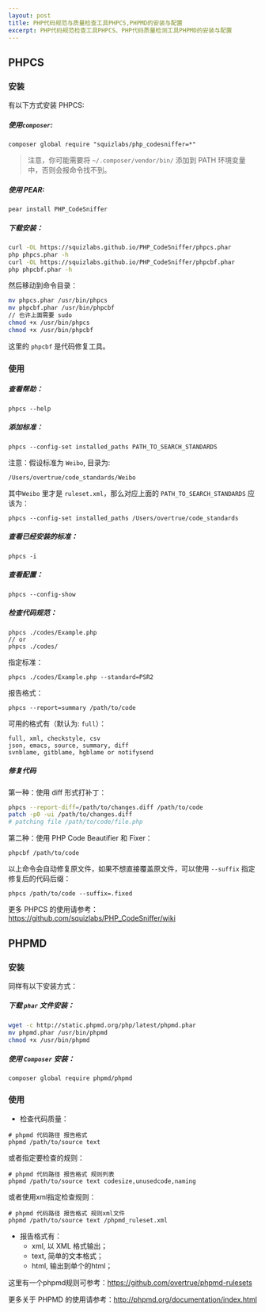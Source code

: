 ```yaml
---
layout: post
title: PHP代码规范与质量检查工具PHPCS,PHPMD的安装与配置
excerpt: PHP代码规范检查工具PHPCS、PHP代码质量检测工具PHPMD的安装与配置
---
```


## PHPCS

### 安装

有以下方式安装 PHPCS:

##### 使用`composer`:

```
composer global require "squizlabs/php_codesniffer=*"
```

> 注意，你可能需要将 `~/.composer/vendor/bin/` 添加到 PATH 环境变量中，否则会报命令找不到。

##### 使用 PEAR:

```
pear install PHP_CodeSniffer
```

##### 下载安装：

```sh
curl -OL https://squizlabs.github.io/PHP_CodeSniffer/phpcs.phar
php phpcs.phar -h
curl -OL https://squizlabs.github.io/PHP_CodeSniffer/phpcbf.phar
php phpcbf.phar -h
```

  然后移动到命令目录：

```sh
mv phpcs.phar /usr/bin/phpcs
mv phpcbf.phar /usr/bin/phpcbf
// 也许上面需要 sudo
chmod +x /usr/bin/phpcs
chmod +x /usr/bin/phpcbf
```

  这里的 `phpcbf` 是代码修复工具。

### 使用

##### 查看帮助：

```
phpcs --help
```

##### 添加标准：

```
phpcs --config-set installed_paths PATH_TO_SEARCH_STANDARDS
```

注意：假设标准为 `Weibo`, 目录为:

```
/Users/overtrue/code_standards/Weibo
```

  其中`Weibo` 里才是 `ruleset.xml`，那么对应上面的 `PATH_TO_SEARCH_STANDARDS` 应该为：

```
phpcs --config-set installed_paths /Users/overtrue/code_standards
```

##### 查看已经安装的标准：

```
phpcs -i
```

##### 查看配置：

```
phpcs --config-show
```

##### 检查代码规范：

```
phpcs ./codes/Example.php
// or
phpcs ./codes/
```

  指定标准：

```
phpcs ./codes/Example.php --standard=PSR2
```

  报告格式：

```
phpcs --report=summary /path/to/code
```

  可用的格式有（默认为: `full`）：

```
full, xml, checkstyle, csv
json, emacs, source, summary, diff
svnblame, gitblame, hgblame or notifysend
```

##### 修复代码

 第一种：使用 diff 形式打补丁：

```sh
phpcs --report-diff=/path/to/changes.diff /path/to/code
patch -p0 -ui /path/to/changes.diff
# patching file /path/to/code/file.php
```

 第二种：使用 PHP Code Beautifier 和 Fixer：

```
phpcbf /path/to/code
```

  以上命令会自动修复原文件，如果不想直接覆盖原文件，可以使用 `--suffix` 指定修复后的代码后缀：

```
phpcs /path/to/code --suffix=.fixed
```

更多 PHPCS 的使用请参考：https://github.com/squizlabs/PHP_CodeSniffer/wiki


## PHPMD

### 安装

同样有以下安装方式：

##### 下载 `phar` 文件安装：

```sh
wget -c http://static.phpmd.org/php/latest/phpmd.phar
mv phpmd.phar /usr/bin/phpmd
chmod +x /usr/bin/phpmd
```

##### 使用 `Composer` 安装：

```
composer global require phpmd/phpmd
```

### 使用

- 检查代码质量：

```
# phpmd 代码路径 报告格式
phpmd /path/to/source text
```

  或者指定要检查的规则：

```
# phpmd 代码路径 报告格式 规则列表
phpmd /path/to/source text codesize,unusedcode,naming
```

  或者使用xml指定检查规则：

```
# phpmd 代码路径 报告格式 规则xml文件
phpmd /path/to/source text /phpmd_ruleset.xml
```

- 报告格式有：
    - xml, 以 XML 格式输出；
    - text, 简单的文本格式；
    - html, 输出到单个的html；

这里有一个phpmd规则可参考：https://github.com/overtrue/phpmd-rulesets

更多关于 PHPMD 的使用请参考：http://phpmd.org/documentation/index.html